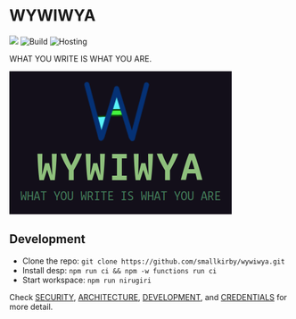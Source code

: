 # WYWIWYA

![](https://img.shields.io/badge/version-0.1.0-blueviolet.svg)
![Build](https://github.com/smallkirby/wywiwya/actions/workflows/ci.yml/badge.svg)
![Hosting](https://github.com/smallkirby/wywiwya/actions/workflows/firebase-hosting-merge.yml/badge.svg)

WHAT YOU WRITE IS WHAT YOU ARE.

![logo](static/logo/wywiwya-horizontal.png)

## Development

- Clone the repo: `git clone https://github.com/smallkirby/wywiwya.git`
- Install desp: `npm run ci && npm -w functions run ci`
- Start workspace: `npm run nirugiri`

Check [SECURITY](./memo/SECURITY.md), [ARCHITECTURE](./memo/ARCHITECTURE.md), [DEVELOPMENT](./memo/DEVELOPMENT.md), and [CREDENTIALS](./memo/CREDENTIALS.md) for more detail.
